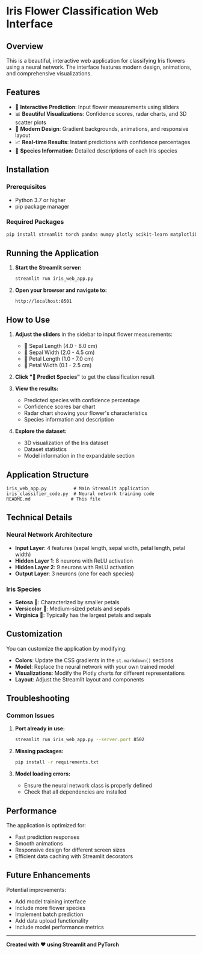 # Iris Flower Classification Web Interface

## Overview
This is a beautiful, interactive web application for classifying Iris flowers using a neural network. The interface features modern design, animations, and comprehensive visualizations.

## Features
- 🌸 **Interactive Prediction**: Input flower measurements using sliders
- 📊 **Beautiful Visualizations**: Confidence scores, radar charts, and 3D scatter plots
- 🎨 **Modern Design**: Gradient backgrounds, animations, and responsive layout
- 📈 **Real-time Results**: Instant predictions with confidence percentages
- 🌺 **Species Information**: Detailed descriptions of each Iris species

## Installation

### Prerequisites
- Python 3.7 or higher
- pip package manager

### Required Packages
```bash
pip install streamlit torch pandas numpy plotly scikit-learn matplotlib
```

## Running the Application

1. **Start the Streamlit server:**
   ```bash
   streamlit run iris_web_app.py
   ```

2. **Open your browser and navigate to:**
   ```
   http://localhost:8501
   ```

## How to Use

1. **Adjust the sliders** in the sidebar to input flower measurements:
   - 🌿 Sepal Length (4.0 - 8.0 cm)
   - 🌿 Sepal Width (2.0 - 4.5 cm)
   - 🌺 Petal Length (1.0 - 7.0 cm)
   - 🌺 Petal Width (0.1 - 2.5 cm)

2. **Click "🔮 Predict Species"** to get the classification result

3. **View the results:**
   - Predicted species with confidence percentage
   - Confidence scores bar chart
   - Radar chart showing your flower's characteristics
   - Species information and description

4. **Explore the dataset:**
   - 3D visualization of the Iris dataset
   - Dataset statistics
   - Model information in the expandable section

## Application Structure

```
iris_web_app.py          # Main Streamlit application
iris_classifier_code.py  # Neural network training code
README.md               # This file
```

## Technical Details

### Neural Network Architecture
- **Input Layer**: 4 features (sepal length, sepal width, petal length, petal width)
- **Hidden Layer 1**: 8 neurons with ReLU activation
- **Hidden Layer 2**: 9 neurons with ReLU activation
- **Output Layer**: 3 neurons (one for each species)

### Iris Species
- **Setosa** 🌸: Characterized by smaller petals
- **Versicolor** 🌼: Medium-sized petals and sepals
- **Virginica** 🌺: Typically has the largest petals and sepals

## Customization

You can customize the application by modifying:
- **Colors**: Update the CSS gradients in the `st.markdown()` sections
- **Model**: Replace the neural network with your own trained model
- **Visualizations**: Modify the Plotly charts for different representations
- **Layout**: Adjust the Streamlit layout and components

## Troubleshooting

### Common Issues

1. **Port already in use:**
   ```bash
   streamlit run iris_web_app.py --server.port 8502
   ```

2. **Missing packages:**
   ```bash
   pip install -r requirements.txt
   ```

3. **Model loading errors:**
   - Ensure the neural network class is properly defined
   - Check that all dependencies are installed

## Performance

The application is optimized for:
- Fast prediction responses
- Smooth animations
- Responsive design for different screen sizes
- Efficient data caching with Streamlit decorators

## Future Enhancements

Potential improvements:
- Add model training interface
- Include more flower species
- Implement batch prediction
- Add data upload functionality
- Include model performance metrics

---

**Created with ❤️ using Streamlit and PyTorch**
